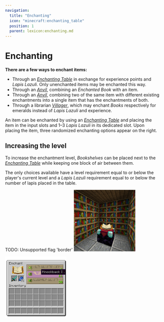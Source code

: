 ```yaml
---
navigation:
  title: "Enchanting"
  icon: "minecraft:enchanting_table"
  position: 1
  parent: lexicon:enchanting.md
---
```


# Enchanting

__There are a few ways to enchant items:__ 
- Through an [*Enchanting Table*](../useables/enchanting_table.md) in exchange for experience points and *Lapis Lazuli*. Only unenchanted items may be enchanted this way. 
- Through an [*Anvil*](../useables/anvil.md), combining an *Enchanted Book* with an item. 
- Through an [*Anvil*](../useables/anvil.md), combining two of the same item with different existing enchantments into a single item that has the enchantments of both. 
- Through a librarian [*Villager*](../creatures/human-villager.md#librarian), which may enchant *Books* respectively for emeralds instead of *Lapis Lazuli* and experience.

<ItemImage id="minecraft:enchanting_table" />

An item can be enchanted by using an [*Enchanting Table*](../useables/enchanting_table.md) and placing the item in the input slots and 1–3 *Lapis Lazuli* in its dedicated slot. Upon placing the item, three randomized enchanting options appear on the right.

## Increasing the level

To increase the enchantment level, *Bookshelves* can be placed next to the [*Enchanting Table*](../useables/enchanting_table.md) while keeping one block of air between them. 

The only choices available have a level requirement equal to or below the player's current level and a *Lapis Lazuli* requirement equal to or below the number of lapis placed in the table.



TODO: Unsupported flag 'border'
![](enchanting_table.png)

![](enchanting.png)



<Recipe id="minecraft:enchanting_table" />



<Recipe id="minecraft:book" />

<Recipe id="minecraft:bookshelf" />

